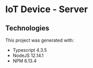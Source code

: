 # IoT Device - Server

## Technologies

This project was generated with:
- Typescript 4.3.5
- NodeJS 12.14.1
- NPM 6.13.4
